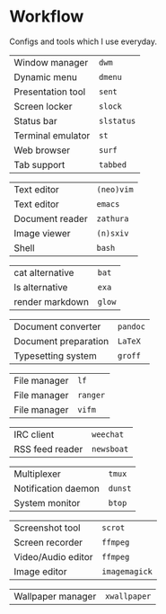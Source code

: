 # Workflow

Configs and tools which I use everyday.

|                       |               |
|-----------------------|---------------|
| Window manager        | `dwm`         |
| Dynamic menu          | `dmenu`       |
| Presentation tool     | `sent`        |
| Screen locker         | `slock`       |
| Status bar            | `slstatus`    |
| Terminal emulator     | `st`          |
| Web browser           | `surf`        |
| Tab support           | `tabbed`      |

|                       |               |
|-----------------------|---------------|
| Text editor           | `(neo)vim`    |
| Text editor           | `emacs`       |
| Document reader       | `zathura`     |
| Image viewer          | `(n)sxiv`     |
| Shell                 | `bash`        |

|                       |               |
|-----------------------|---------------|
| cat alternative       | `bat`         |
| ls alternative        | `exa`         |
| render markdown       | `glow`        |

|                       |               |
|-----------------------|---------------|
| Document converter    | `pandoc`      |
| Document preparation  | `LaTeX`       |
| Typesetting system    | `groff`       |

|                       |               |
|-----------------------|---------------|
| File manager          | `lf`          |
| File manager          | `ranger`      |
| File manager          | `vifm`        |

|                       |               |
|-----------------------|---------------|
| IRC client            | `weechat`     |
| RSS feed reader       | `newsboat`    |

|                       |               |
|-----------------------|---------------|
| Multiplexer           | `tmux`        |
| Notification daemon   | `dunst`       |
| System monitor        | `btop`        |

|                       |               |
|-----------------------|---------------|
| Screenshot tool       | `scrot`       |
| Screen recorder       | `ffmpeg`      |
| Video/Audio editor    | `ffmpeg`      |
| Image editor          | `imagemagick` |

|                       |               |
|-----------------------|---------------|
| Wallpaper manager     | `xwallpaper`  |
